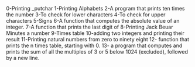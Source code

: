 0-Printing _putchar
1-Printing Alphabets
2-A program that prints ten times the number
3-To check for lower characters
4-To check for upper characters
5-Signs
6-A  function that computes the absolute value of an integer.
7-A function that prints the last digit of
8-Printing Jack Beuar Minutes a number
9-Times table
10-adding two integers and printing their result
11-Printing natural numbers from zero to ninety eight
12- function that prints the n times table, starting with 0.
13- a program that computes and prints the sum of all the multiples of 3 or 5 below 1024 (excluded), followed by a new line.


